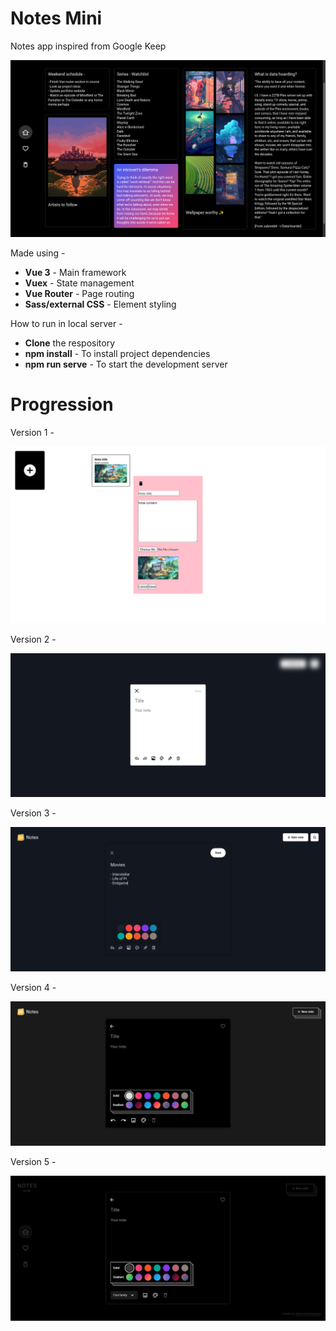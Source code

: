 # **Notes Mini**

Notes app inspired from Google Keep

<a href="https://zakariyaq313.github.io/notes-mini-vue/"><img src="./src/assets/images/screen.png"></a>

Made using -
<br>
- **Vue 3** - Main framework
- **Vuex** - State management
- **Vue Router** - Page routing 
- **Sass/external CSS** - Element styling

How to run in local server -
- **Clone** the respository
- **npm install** - To install project dependencies
- **npm run serve** - To start the development server
 
# **Progression**

Version 1 -

![Version 1](./src/assets/images/version-1.png)

Version 2 -

![Version 2](./src/assets/images/version-2.png)

Version 3 -

![Version 3](./src/assets/images/version-3.png)

Version 4 -

![Version 4](./src/assets/images/version-4.png)

Version 5 -

![Version 5](./src/assets/images/version-5.png)
